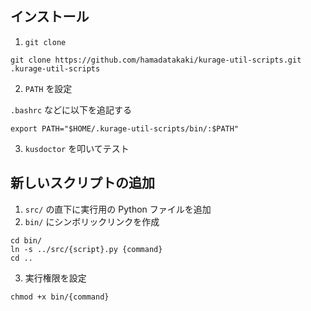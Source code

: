## インストール

1. `git clone`

```
git clone https://github.com/hamadatakaki/kurage-util-scripts.git .kurage-util-scripts
```

2. `PATH` を設定

`.bashrc` などに以下を追記する

```
export PATH="$HOME/.kurage-util-scripts/bin/:$PATH"
```

3. `kusdoctor` を叩いてテスト

## 新しいスクリプトの追加

1. `src/` の直下に実行用の Python ファイルを追加
2. `bin/` にシンボリックリンクを作成

```
cd bin/
ln -s ../src/{script}.py {command}
cd ..
```

3. 実行権限を設定

```
chmod +x bin/{command}
```
